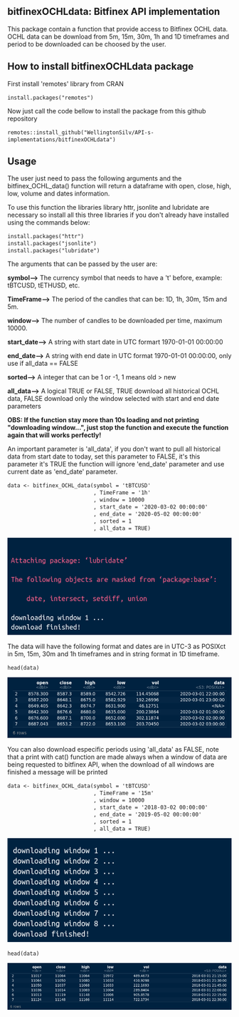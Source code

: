 ## bitfinexOCHLdata: Bitfinex API implementation

This package contain a function that provide access to Bitfinex OCHL data. OCHL data can be download from 5m, 15m, 30m, 1h and 1D timeframes and period to be downloaded can be choosed by the user.

## How to install bitfinexOCHLdata package

First install 'remotes' library from CRAN

```{r example}
install.packages("remotes")
```
Now just call the code bellow to install the package from this github repository
```{r example}
remotes::install_github("WellingtonSilv/API-s-implementations/bitfinexOCHLdata")
```

## Usage

The user just need to pass the following arguments and the bitfinex_OCHL_data() function will return a dataframe
with open, close, high, low, volume and dates information.

To use this function the libraries library httr, jsonlite and lubridate are necessary so install all this three
libraries if you don't already have installed using the commands below:

```{r example}
install.packages("httr")
install.packages("jsonlite")
install.packages("lubridate")
```

The arguments that can be passed by the user are:

**symbol-->** The currency symbol that needs to have a 't' before, example: tBTCUSD, tETHUSD, etc.

**TimeFrame-->** The period of the candles that can be: 1D, 1h, 30m, 15m and 5m.

**window-->** The number of candles to be downloaded per time, maximum 10000.

**start_date-->** A string with start date in UTC formart 1970-01-01 00:00:00

**end_date-->** A string with end date in UTC format 1970-01-01 00:00:00, only use if all_data == FALSE

**sorted-->** A integer that can be 1 or -1, 1 means old > new

**all_data-->** A logical TRUE or FALSE, TRUE download all historical OCHL data, FALSE download only the window
selected with start and end date parameters 

**OBS: If the function stay more than 10s loading and not printing "downloading window...", just stop the function and execute the function again that will works perfectly!**

An important parameter is 'all_data', if you don't want to pull all historical data from start date to today,
set this parameter to FALSE, it's this parameter it's TRUE the function will ignore 'end_date' parameter
and use current date as 'end_date' parameter.

```{r example 1}
data <- bitfinex_OCHL_data(symbol = 'tBTCUSD'
                           , TimeFrame = '1h'
                           , window = 10000
                           , start_date = '2020-03-02 00:00:00'
                           , end_date = '2020-05-02 00:00:00'
                           , sorted = 1
                           , all_data = TRUE)
```
![](https://github.com/WellingtonSilv/API-s-implementations/blob/master/bitfinexOCHLdata/readme_plots/plot1.png)

The data will have the following format and dates are in UTC-3 as POSIXct in 5m, 15m, 30m and 1h timeframes
and in string format in 1D timeframe.

```{r example 2}
head(data)
```
![](https://github.com/WellingtonSilv/API-s-implementations/blob/master/bitfinexOCHLdata/readme_plots/plot2.png)

You can also download especific periods using 'all_data' as FALSE, note that a print with cat()
function are made always when a window of data are being requested to bitfinex API, when
the download of all windows are finished a message will be printed

```{r exemple 3}
data <- bitfinex_OCHL_data(symbol = 'tBTCUSD'
                           , TimeFrame = '15m'
                           , window = 10000
                           , start_date = '2018-03-02 00:00:00'
                           , end_date = '2019-05-02 00:00:00'
                           , sorted = 1
                           , all_data = TRUE)
```
![](https://github.com/WellingtonSilv/API-s-implementations/blob/master/bitfinexOCHLdata/readme_plots/plot3.png)

```{r exemple 4}
head(data)
```
![](https://github.com/WellingtonSilv/API-s-implementations/blob/master/bitfinexOCHLdata/readme_plots/plot4.png)
